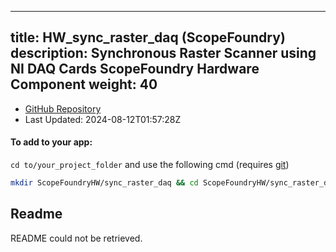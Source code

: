 
---
title: HW_sync_raster_daq (ScopeFoundry)
description: Synchronous Raster Scanner using NI DAQ Cards ScopeFoundry Hardware Component
weight: 40
---
- [GitHub Repository](https://github.com/ScopeFoundry/HW_sync_raster_daq)
- Last Updated: 2024-08-12T01:57:28Z


#### To add to your app:

`cd to/your_project_folder` and use the following cmd (requires [git](/docs/100_development/20_git/))

```bash
mkdir ScopeFoundryHW/sync_raster_daq && cd ScopeFoundryHW/sync_raster_daq && git init --initial-branch=master && git remote add upstream_ScopeFoundry https://github.com/ScopeFoundry/HW_sync_raster_daq && git pull upstream_ScopeFoundry master && cd ../..
```

## Readme
README could not be retrieved.
